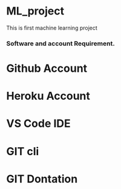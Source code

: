 # ML_project
This is first machine learning project

### Software and account Requirement.
# Github Account
# Heroku Account
# VS Code IDE
# GIT cli
# GIT Dontation


